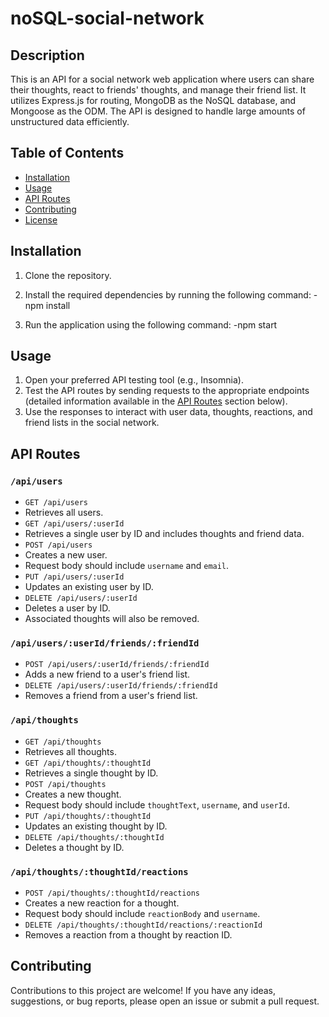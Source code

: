 # noSQL-social-network


## Description

This is an API for a social network web application where users can share their thoughts, react to friends' thoughts, and manage their friend list. It utilizes Express.js for routing, MongoDB as the NoSQL database, and Mongoose as the ODM. The API is designed to handle large amounts of unstructured data efficiently.

## Table of Contents

- [Installation](#installation)
- [Usage](#usage)
- [API Routes](#api-routes)
- [Contributing](#contributing)
- [License](#license)

## Installation

1. Clone the repository.
2. Install the required dependencies by running the following command:
   -npm install

3. Run the application using the following command:
   -npm start


## Usage

1. Open your preferred API testing tool (e.g., Insomnia).
2. Test the API routes by sending requests to the appropriate endpoints (detailed information available in the [API Routes](#api-routes) section below).
3. Use the responses to interact with user data, thoughts, reactions, and friend lists in the social network.

## API Routes

### `/api/users`

- `GET /api/users`
- Retrieves all users.
- `GET /api/users/:userId`
- Retrieves a single user by ID and includes thoughts and friend data.
- `POST /api/users`
- Creates a new user.
- Request body should include `username` and `email`.
- `PUT /api/users/:userId`
- Updates an existing user by ID.
- `DELETE /api/users/:userId`
- Deletes a user by ID.
- Associated thoughts will also be removed.

### `/api/users/:userId/friends/:friendId`

- `POST /api/users/:userId/friends/:friendId`
- Adds a new friend to a user's friend list.
- `DELETE /api/users/:userId/friends/:friendId`
- Removes a friend from a user's friend list.

### `/api/thoughts`

- `GET /api/thoughts`
- Retrieves all thoughts.
- `GET /api/thoughts/:thoughtId`
- Retrieves a single thought by ID.
- `POST /api/thoughts`
- Creates a new thought.
- Request body should include `thoughtText`, `username`, and `userId`.
- `PUT /api/thoughts/:thoughtId`
- Updates an existing thought by ID.
- `DELETE /api/thoughts/:thoughtId`
- Deletes a thought by ID.

### `/api/thoughts/:thoughtId/reactions`

- `POST /api/thoughts/:thoughtId/reactions`
- Creates a new reaction for a thought.
- Request body should include `reactionBody` and `username`.
- `DELETE /api/thoughts/:thoughtId/reactions/:reactionId`
- Removes a reaction from a thought by reaction ID.

## Contributing

Contributions to this project are welcome! If you have any ideas, suggestions, or bug reports, please open an issue or submit a pull request.



